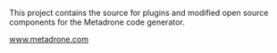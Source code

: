 This project contains the source for plugins and modified open source components for the Metadrone code generator.

www.metadrone.com